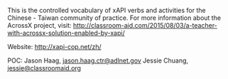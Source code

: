 

This is the controlled vocabulary of xAPI verbs and activities for the Chinese - Taiwan community of practice.
For more information about the AcrossX project, visit: http://classroom-aid.com/2015/08/03/a-teacher-with-acrossx-solution-enabled-by-xapi/

Website: http://xapi-cop.net/zh/

POC: 
Jason Haag, jason.haag.ctr@adlnet.gov
Jessie Chuang, jessie@classroomaid.org
